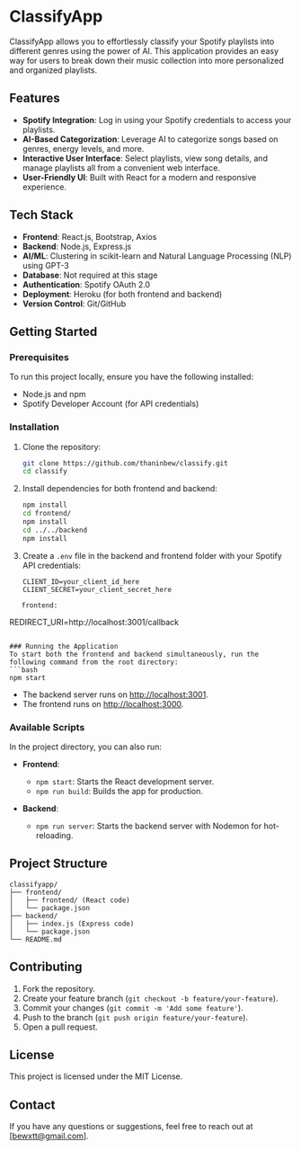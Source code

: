 # ClassifyApp

ClassifyApp allows you to effortlessly classify your Spotify playlists into different genres using the power of AI. This application provides an easy way for users to break down their music collection into more personalized and organized playlists.

## Features
- **Spotify Integration**: Log in using your Spotify credentials to access your playlists.
- **AI-Based Categorization**: Leverage AI to categorize songs based on genres, energy levels, and more.
- **Interactive User Interface**: Select playlists, view song details, and manage playlists all from a convenient web interface.
- **User-Friendly UI**: Built with React for a modern and responsive experience.

## Tech Stack
- **Frontend**: React.js, Bootstrap, Axios
- **Backend**: Node.js, Express.js
- **AI/ML**: Clustering in scikit-learn and Natural Language Processing (NLP) using GPT-3
- **Database**: Not required at this stage
- **Authentication**: Spotify OAuth 2.0
- **Deployment**: Heroku (for both frontend and backend)
- **Version Control**: Git/GitHub

## Getting Started

### Prerequisites
To run this project locally, ensure you have the following installed:
- Node.js and npm
- Spotify Developer Account (for API credentials)

### Installation
1. Clone the repository:
   ```bash
   git clone https://github.com/thaninbew/classify.git
   cd classify
   ```

2. Install dependencies for both frontend and backend:
   ```bash
   npm install
   cd frontend/
   npm install
   cd ../../backend
   npm install
   ```

3. Create a `.env` file in the backend and frontend folder with your Spotify API credentials:
   ```
   CLIENT_ID=your_client_id_here
   CLIENT_SECRET=your_client_secret_here
```
   frontend: 
```
   REDIRECT_URI=http://localhost:3001/callback
   ```

### Running the Application
To start both the frontend and backend simultaneously, run the following command from the root directory:
```bash
npm start
```
- The backend server runs on [http://localhost:3001](http://localhost:3001).
- The frontend runs on [http://localhost:3000](http://localhost:3000).

### Available Scripts
In the project directory, you can also run:

- **Frontend**:
  - `npm start`: Starts the React development server.
  - `npm run build`: Builds the app for production.

- **Backend**:
  - `npm run server`: Starts the backend server with Nodemon for hot-reloading.

## Project Structure
```
classifyapp/
├── frontend/
│   ├── frontend/ (React code)
│   └── package.json
├── backend/
│   ├── index.js (Express code)
│   └── package.json
└── README.md
```

## Contributing
1. Fork the repository.
2. Create your feature branch (`git checkout -b feature/your-feature`).
3. Commit your changes (`git commit -m 'Add some feature'`).
4. Push to the branch (`git push origin feature/your-feature`).
5. Open a pull request.

## License
This project is licensed under the MIT License.

## Contact
If you have any questions or suggestions, feel free to reach out at [bewxtt@gmail.com].
